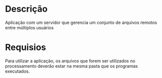 # Descrição

Aplicação com um servidor que gerencia um conjunto de arquivos remotos entre múltiplos usuários

# Requisios

Para utilizar a aplicação, os arquivos que forem ser utilizados no processamento deverão estar na mesma pasta que os programas executados.  
